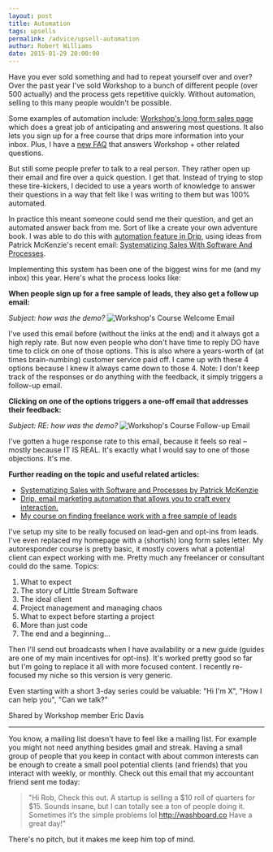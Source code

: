 ```yaml
---
layout: post
title: Automation
tags: upsells
permalink: /advice/upsell-automation
author: Robert Williams
date: 2015-01-29 20:00:00
---
```


Have you ever sold something and had to repeat yourself over and over? Over the past year I've sold Workshop to a bunch of different people (over 500 actually) and the process gets repetitive quickly. Without automation, selling to this many people wouldn't be possible.

Some examples of automation include: [Workshop's long form sales page](http://letsworkshop.com) which does a great job of anticipating and answering most questions. It also lets you sign up for a free course that drips more information into your inbox. Plus, I have a [new FAQ](http://letsworkshop.com/advice) that answers Workshop + other related questions. 

But still some people prefer to talk to a real person. They rather open up their email and fire over a quick question. I get that. Instead of trying to stop these tire-kickers, I decided to use a years worth of knowledge to answer their questions in a way that felt like I was writing to them but was 100% automated.

In practice this meant someone could send me their question, and get an automated answer back from me. Sort of like a create your own adventure book. I was able to do this with [automation feature in Drip](http://mbsy.co/drip/10089555), using ideas from Patrick McKenzie's recent email: [Systematizing Sales With Software And Processes](https://training.kalzumeus.com/newsletters/archive/sales_automation). 

Implementing this system has been one of the biggest wins for me (and my inbox) this year. Here's what the process looks like:

**When people sign up for a free sample of leads, they also get a follow up email:**

*Subject: how was the demo?*
![Workshop's Course Welcome Email](http://knowingwhattosay.com/assets/images/workshop-course-welcome.png)

I've used this email before (without the links at the end) and it always got a high reply rate. But now even people who don't have time to reply DO have time to click on one of those options. This is also where a years-worth of (at times brain-numbing) customer service paid off.  I came up with these 4 options because I knew it always came down to those 4. Note: I don't keep track of the responses or do anything with the feedback, it simply triggers a follow-up email.

**Clicking on one of the options triggers a one-off email that addresses their feedback:**

*Subject: RE: how was the demo?*
![Workshop's Course Follow-up Email](http://knowingwhattosay.com/assets/images/workshop-course-followup.png)

I've gotten a huge response rate to this email, because it feels so real – mostly because IT IS REAL. It's exactly what I would say to one of those objections. It's me. 

**Further reading on the topic and useful related articles:**

- [Systematizing Sales with Software and Processes by Patrick McKenzie](https://training.kalzumeus.com/newsletters/archive/sales_automation)
- [Drip, email marketing automation that allows you to craft every interaction.](http://mbsy.co/drip/10089555)
- [My course on finding freelance work with a free sample of leads](http://letsworkshop.com)

I've setup my site to be really focused on lead-gen and opt-ins from leads. I've even replaced my homepage with a (shortish) long form sales letter. My autoresponder course is pretty basic, it mostly covers what a potential client can expect working with me. Pretty much any freelancer or consultant could do the same. Topics:

1. What to expect
2. The story of Little Stream Software
1. The ideal client
1. Project management and managing chaos
1. What to expect before starting a project
1. More than just code
1. The end and a beginning...

Then I'll send out broadcasts when I have availability or a new guide (guides are one of my main incentives for opt-ins). It's worked pretty good so far but I'm going to replace it all with more focused content. I recently re-focused my niche so this version is very generic.

Even starting with a short 3-day series could be valuable: "Hi I'm X", "How I can help you", "Can we talk?"

Shared by Workshop member Eric Davis

---

You know, a mailing list doesn't have to feel like a mailing list. For example you might not need anything besides gmail and streak. Having a small group of people that you keep in contact with about common interests can be enough to create a small pool potential clients (and friends) that you interact with weekly, or monthly. Check out this email that my accountant friend sent me today:

> "Hi Rob,
Check this out. A startup is selling a $10 roll of quarters for $15. Sounds insane, but I can totally see a ton of people doing it. Sometimes it’s the simple problems lol
http://washboard.co
Have a great day!"

There's no pitch, but it makes me keep him top of mind.
